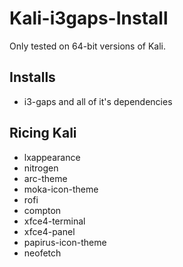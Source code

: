 # Kali-i3gaps-Install

Only tested on 64-bit versions of Kali.

## Installs
* i3-gaps and all of it's dependencies

## Ricing Kali
* lxappearance 
* nitrogen 
* arc-theme 
* moka-icon-theme 
* rofi 
* compton 
* xfce4-terminal 
* xfce4-panel 
* papirus-icon-theme 
* neofetch
